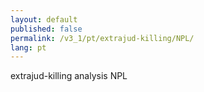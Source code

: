 ```yaml
---
layout: default
published: false
permalink: /v3_1/pt/extrajud-killing/NPL/
lang: pt
---
```


extrajud-killing analysis NPL
